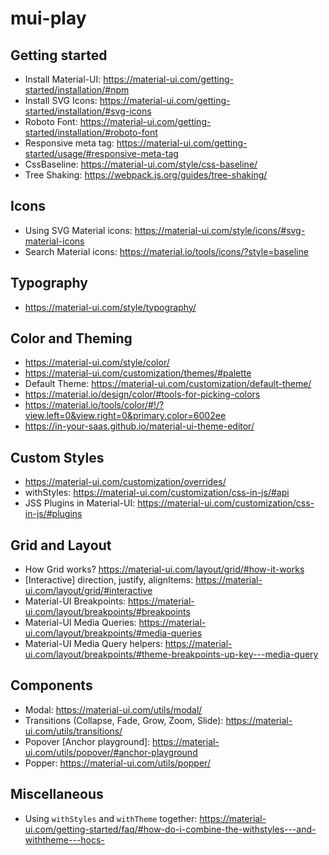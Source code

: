 # mui-play

## Getting started
* Install Material-UI: https://material-ui.com/getting-started/installation/#npm
* Install SVG Icons: https://material-ui.com/getting-started/installation/#svg-icons
* Roboto Font: https://material-ui.com/getting-started/installation/#roboto-font
* Responsive meta tag: https://material-ui.com/getting-started/usage/#responsive-meta-tag
* CssBaseline: https://material-ui.com/style/css-baseline/
* Tree Shaking: https://webpack.js.org/guides/tree-shaking/

## Icons
* Using SVG Material icons: https://material-ui.com/style/icons/#svg-material-icons
* Search Material icons: https://material.io/tools/icons/?style=baseline

## Typography
* https://material-ui.com/style/typography/

## Color and Theming
* https://material-ui.com/style/color/
* https://material-ui.com/customization/themes/#palette
* Default Theme: https://material-ui.com/customization/default-theme/
* https://material.io/design/color/#tools-for-picking-colors
* https://material.io/tools/color/#!/?view.left=0&view.right=0&primary.color=6002ee
* https://in-your-saas.github.io/material-ui-theme-editor/

## Custom Styles
* https://material-ui.com/customization/overrides/
* withStyles: https://material-ui.com/customization/css-in-js/#api
* JSS Plugins in Material-UI: https://material-ui.com/customization/css-in-js/#plugins

## Grid and Layout
* How Grid works? https://material-ui.com/layout/grid/#how-it-works
* [Interactive] direction, justify, alignItems: https://material-ui.com/layout/grid/#interactive
* Material-UI Breakpoints: https://material-ui.com/layout/breakpoints/#breakpoints
* Material-UI Media Queries: https://material-ui.com/layout/breakpoints/#media-queries
* Material-UI Media Query helpers: https://material-ui.com/layout/breakpoints/#theme-breakpoints-up-key---media-query

## Components
* Modal: https://material-ui.com/utils/modal/
* Transitions (Collapse, Fade, Grow, Zoom, Slide): https://material-ui.com/utils/transitions/
* Popover [Anchor playground]: https://material-ui.com/utils/popover/#anchor-playground
* Popper: https://material-ui.com/utils/popper/

## Miscellaneous
* Using `withStyles` and `withTheme` together: https://material-ui.com/getting-started/faq/#how-do-i-combine-the-withstyles---and-withtheme---hocs-

